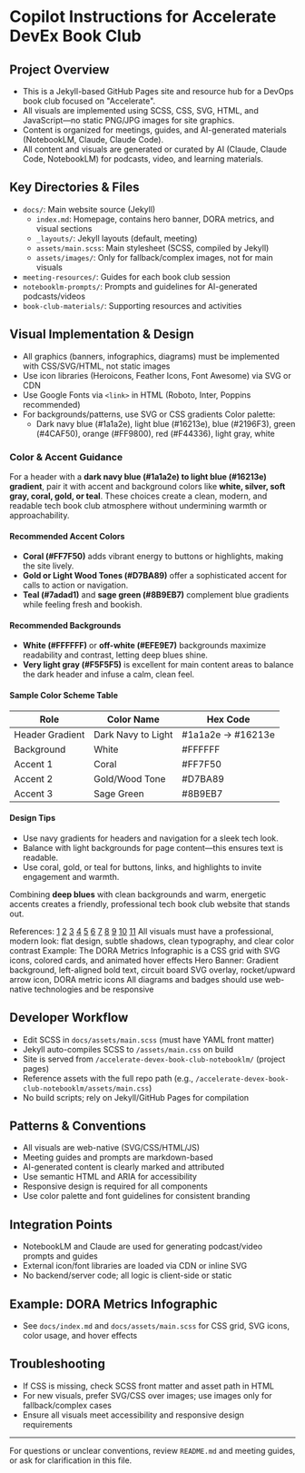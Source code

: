 # Copilot Instructions for Accelerate DevEx Book Club

## Project Overview

- This is a Jekyll-based GitHub Pages site and resource hub for a DevOps book club focused on "Accelerate".
- All visuals are implemented using SCSS, CSS, SVG, HTML, and JavaScript—no static PNG/JPG images for site graphics.
- Content is organized for meetings, guides, and AI-generated materials (NotebookLM, Claude, Claude Code).
- All content and visuals are generated or curated by AI (Claude, Claude Code, NotebookLM) for podcasts, video, and learning materials.

## Key Directories & Files

- `docs/`: Main website source (Jekyll)
  - `index.md`: Homepage, contains hero banner, DORA metrics, and visual sections
  - `_layouts/`: Jekyll layouts (default, meeting)
  - `assets/main.scss`: Main stylesheet (SCSS, compiled by Jekyll)
  - `assets/images/`: Only for fallback/complex images, not for main visuals
- `meeting-resources/`: Guides for each book club session
- `notebooklm-prompts/`: Prompts and guidelines for AI-generated podcasts/videos
- `book-club-materials/`: Supporting resources and activities

## Visual Implementation & Design

- All graphics (banners, infographics, diagrams) must be implemented with CSS/SVG/HTML, not static images
- Use icon libraries (Heroicons, Feather Icons, Font Awesome) via SVG or CDN
- Use Google Fonts via `<link>` in HTML (Roboto, Inter, Poppins recommended)
- For backgrounds/patterns, use SVG or CSS gradients
  Color palette:
  - Dark navy blue (#1a1a2e), light blue (#16213e), blue (#2196F3), green (#4CAF50), orange (#FF9800), red (#F44336), light gray, white

### Color & Accent Guidance

For a header with a **dark navy blue (#1a1a2e) to light blue (#16213e) gradient**, pair it with accent and background colors like **white, silver, soft gray, coral, gold, or teal**. These choices create a clean, modern, and readable tech book club atmosphere without undermining warmth or approachability.

#### Recommended Accent Colors

- **Coral (#FF7F50)** adds vibrant energy to buttons or highlights, making the site lively.
- **Gold or Light Wood Tones (#D7BA89)** offer a sophisticated accent for calls to action or navigation.
- **Teal (#7adad1)** and **sage green (#8B9EB7)** complement blue gradients while feeling fresh and bookish.

#### Recommended Backgrounds

- **White (#FFFFFF)** or **off-white (#EFE9E7)** backgrounds maximize readability and contrast, letting deep blues shine.
- **Very light gray (#F5F5F5)** is excellent for main content areas to balance the dark header and infuse a calm, clean feel.

#### Sample Color Scheme Table

| Role            | Color Name         | Hex Code          |
| --------------- | ------------------ | ----------------- |
| Header Gradient | Dark Navy to Light | #1a1a2e → #16213e |
| Background      | White              | #FFFFFF           |
| Accent 1        | Coral              | #FF7F50           |
| Accent 2        | Gold/Wood Tone     | #D7BA89           |
| Accent 3        | Sage Green         | #8B9EB7           |

#### Design Tips

- Use navy gradients for headers and navigation for a sleek tech look.
- Balance with light backgrounds for page content—this ensures text is readable.
- Use coral, gold, or teal for buttons, links, and highlights to invite engagement and warmth.

Combining **deep blues** with clean backgrounds and warm, energetic accents creates a friendly, professional tech book club website that stands out.

References:
[1](https://piktochart.com/tips/dark-blue-color-palette)
[2](https://piktochart.com/tips/navy-blue-color-palette)
[3](https://www.figma.com/colors/navy-blue/)
[4](https://www.color-meanings.com/colors-that-go-with-navy-blue/)
[5](https://muffingroup.com/blog/blue-websites/)
[6](https://coolors.co/gradient-palette)
[7](https://colorhunt.co/palettes/gradient)
[8](https://coolors.co/palettes/popular/blue)
[9](https://cssgradient.io/shades-of-blue/)
[10](https://mycodelesswebsite.com/blue-color-palette/)
[11](https://blog.magezon.com/best-blue-websites-with-schemes-ecm/)
All visuals must have a professional, modern look: flat design, subtle shadows, clean typography, and clear color contrast
Example: The DORA Metrics Infographic is a CSS grid with SVG icons, colored cards, and animated hover effects
Hero Banner: Gradient background, left-aligned bold text, circuit board SVG overlay, rocket/upward arrow icon, DORA metric icons
All diagrams and badges should use web-native technologies and be responsive

## Developer Workflow

- Edit SCSS in `docs/assets/main.scss` (must have YAML front matter)
- Jekyll auto-compiles SCSS to `/assets/main.css` on build
- Site is served from `/accelerate-devex-book-club-notebooklm/` (project pages)
- Reference assets with the full repo path (e.g., `/accelerate-devex-book-club-notebooklm/assets/main.css`)
- No build scripts; rely on Jekyll/GitHub Pages for compilation

## Patterns & Conventions

- All visuals are web-native (SVG/CSS/HTML/JS)
- Meeting guides and prompts are markdown-based
- AI-generated content is clearly marked and attributed
- Use semantic HTML and ARIA for accessibility
- Responsive design is required for all components
- Use color palette and font guidelines for consistent branding

## Integration Points

- NotebookLM and Claude are used for generating podcast/video prompts and guides
- External icon/font libraries are loaded via CDN or inline SVG
- No backend/server code; all logic is client-side or static

## Example: DORA Metrics Infographic

- See `docs/index.md` and `docs/assets/main.scss` for CSS grid, SVG icons, color usage, and hover effects

## Troubleshooting

- If CSS is missing, check SCSS front matter and asset path in HTML
- For new visuals, prefer SVG/CSS over images; use images only for fallback/complex cases
- Ensure all visuals meet accessibility and responsive design requirements

---

For questions or unclear conventions, review `README.md` and meeting guides, or ask for clarification in this file.
